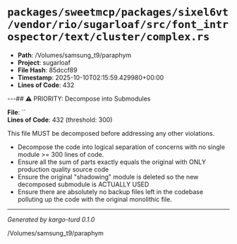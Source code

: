 # `packages/sweetmcp/packages/sixel6vt/vendor/rio/sugarloaf/src/font_introspector/text/cluster/complex.rs`

- **Path**: /Volumes/samsung_t9/paraphym
- **Project**: sugarloaf
- **File Hash**: 85dccf89  
- **Timestamp**: 2025-10-10T02:15:59.429980+00:00  
- **Lines of Code**: 432

---## ⚠️ PRIORITY: Decompose into Submodules

**File**: ``  
**Lines of Code**: 432 (threshold: 300)

This file MUST be decomposed before addressing any other violations.

- Decompose the code into logical separation of concerns with no single module >= 300 lines of code. 
- Ensure all the sum of parts exactly equals the original with ONLY production quality source code
- Ensure the original "shadowing" module is deleted so the new decomposed submodule is ACTUALLY USED
- Ensure there are absolutely no backup files left in the codebase polluting up the code with the original monolithic file.

------

*Generated by kargo-turd 0.1.0*

/Volumes/samsung_t9/paraphym